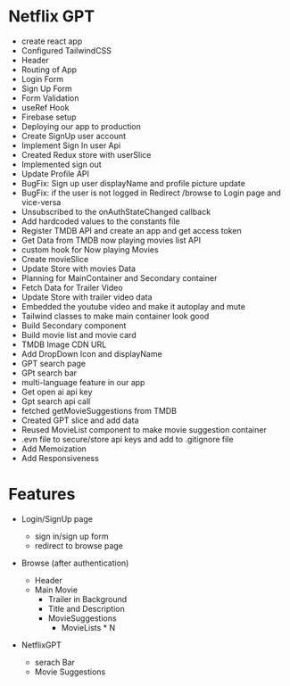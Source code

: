 # Netflix GPT

- create react app
- Configured TailwindCSS
- Header
- Routing of App
- Login Form
- Sign Up Form
- Form Validation
- useRef Hook
- Firebase setup
- Deploying our app to production
- Create SignUp user account
- Implement Sign In user Api
- Created Redux store with userSlice
- Implemented sign out
- Update Profile API
- BugFix: Sign up user displayName and profile picture update
- BugFix: if the user is not logged in Redirect /browse to Login page and vice-versa
- Unsubscribed to the onAuthStateChanged callback
- Add hardcoded values to the constants file
- Register TMDB API and create an app and get access token
- Get Data from TMDB now playing movies list API
- custom hook for Now playing Movies
- Create movieSlice
- Update Store with movies Data
- Planning for MainContainer and Secondary container
- Fetch Data for Trailer Video
- Update Store with trailer video data
- Embedded the youtube video and make it autoplay and mute
- Tailwind classes to make main container look good
- Build Secondary component
- Build movie list and movie card
- TMDB Image CDN URL
- Add DropDown Icon and displayName
- GPT search page
- GPt search bar
- multi-language feature in our app
- Get open ai api key
- Gpt search api call
- fetched getMovieSuggestions from TMDB
- Created GPT slice and add data
- Reused MovieList component to make movie suggestion container
- .evn file to secure/store api keys and add to .gitignore file
- Add Memoization
- Add Responsiveness

# Features

- Login/SignUp page
  - sign in/sign up form
  - redirect to browse page
- Browse (after authentication)

  - Header
  - Main Movie
    - Trailer in Background
    - Title and Description
    - MovieSuggestions
      - MovieLists \* N

- NetflixGPT
  - serach Bar
  - Movie Suggestions
